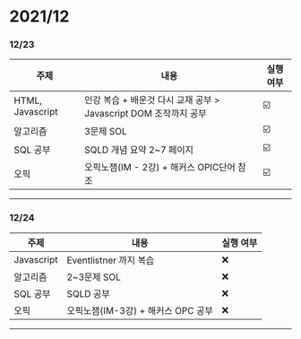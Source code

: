 # 2021/12
### 12/23 

| 주제             | 내용                                                         | 실행 여부 |
| ---------------- | ------------------------------------------------------------ | --------- |
| HTML, Javascript | 인강 복습 + 배운것 다시 교재 공부 > Javascript DOM 조작까지 공부 | ☑️         |
| 알고리즘         | 3문제 SOL                                                    | ☑️         |
| SQL 공부         | SQLD 개념 요약 2~7 페이지                                    | ☑️         |
| 오픽             | 오픽노잼(IM - 2강) + 해커스 OPIC단어 참조                    | ☑️         |

------



### 12/24

| 주제       | 내용                               | 실행 여부 |
| ---------- | ---------------------------------- | --------- |
| Javascript | Eventlistner 까지 복습             | ❌         |
| 알고리즘   | 2~3문제 SOL                        | ❌         |
| SQL 공부   | SQLD 공부                          | ❌         |
| 오픽       | 오픽노잼(IM-3강) + 해커스 OPC 공부 | ❌         |

------



